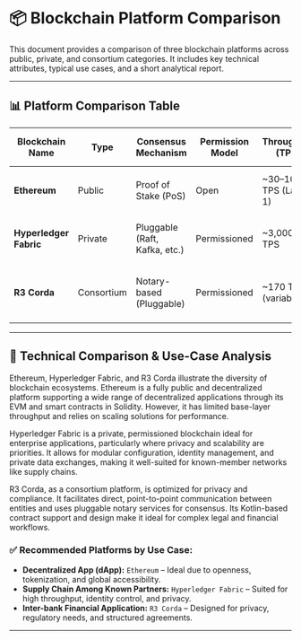 # 📦 Blockchain Platform Comparison

This document provides a comparison of three blockchain platforms across public, private, and consortium categories. It includes key technical attributes, typical use cases, and a short analytical report.

---

## 📊 Platform Comparison Table

| **Blockchain Name**    | **Type**       | **Consensus Mechanism**     | **Permission Model** | **Throughput (TPS)**      | **Smart Contract Support**      | **Token Support**       | **Typical Use Case**                             | **Notable Technical Feature**           |
|------------------------|----------------|------------------------------|----------------------|----------------------------|----------------------------------|--------------------------|--------------------------------------------------|------------------------------------------|
| **Ethereum**           | Public         | Proof of Stake (PoS)         | Open                 | ~30–100 TPS (Layer 1)      | Yes – Solidity                   | Yes – Native (ETH)       | Decentralized applications (DeFi, NFTs, DAOs)    | EVM compatibility, large dev ecosystem  |
| **Hyperledger Fabric** | Private        | Pluggable (Raft, Kafka, etc.)| Permissioned         | ~3,000+ TPS                | Yes – Chaincode (Go, Java, Node.js) | No native token          | Enterprise systems, private supply chains        | Modular design, private data channels   |
| **R3 Corda**           | Consortium     | Notary-based (Pluggable)     | Permissioned         | ~170 TPS (variable)        | Yes – Kotlin / Java              | No native token          | Inter-bank settlements, regulated finance        | Point-to-point messaging, strong privacy|

---

## 📝 Technical Comparison & Use-Case Analysis

Ethereum, Hyperledger Fabric, and R3 Corda illustrate the diversity of blockchain ecosystems. Ethereum is a fully public and decentralized platform supporting a wide range of decentralized applications through its EVM and smart contracts in Solidity. However, it has limited base-layer throughput and relies on scaling solutions for performance.

Hyperledger Fabric is a private, permissioned blockchain ideal for enterprise applications, particularly where privacy and scalability are priorities. It allows for modular configuration, identity management, and private data exchanges, making it well-suited for known-member networks like supply chains.

R3 Corda, as a consortium platform, is optimized for privacy and compliance. It facilitates direct, point-to-point communication between entities and uses pluggable notary services for consensus. Its Kotlin-based contract support and design make it ideal for complex legal and financial workflows.

### ✅ Recommended Platforms by Use Case:
- **Decentralized App (dApp):** `Ethereum` – Ideal due to openness, tokenization, and global accessibility.
- **Supply Chain Among Known Partners:** `Hyperledger Fabric` – Suited for high throughput, identity control, and privacy.
- **Inter-bank Financial Application:** `R3 Corda` – Designed for privacy, regulatory needs, and structured agreements.

---
